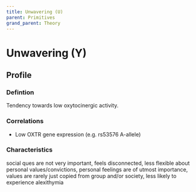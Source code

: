 ```yaml
---
title: Unwavering (U)
parent: Primitives
grand_parent: Theory
---
```


# Unwavering (Y)

## Profile

### Defintion

Tendency towards low oxytocinergic activity.

### Correlations

* Low OXTR gene expression (e.g. rs53576 A-allele)

### Characteristics

social ques are not very important, feels disconnected, less flexible about personal values/convictions, personal feelings are of utmost importance, values are rarely just copied from group and/or society, less likely to experience alexithymia